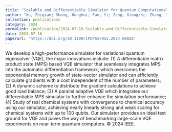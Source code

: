```yaml
---
title: "Scalable and Differentiable Simulator for Quantum Computational Chemistry"
author: "Xu, Zhiqian; Shang, Honghui; Fan, Yi; Zeng, Xiongzhi; Zhang, Yunquan; Guo, Chu"
collection: publications
category: 2024
permalink: /publication/2024-07-16-Scalable-and-Differentiable-Simulator-for-Quantum-Computational-Chemistry
date: 2024-07-16
paperurl: 'https://doi.org/10.1109/IPDPS57955.2024.00028'
---
```


We develop a high-performance simulator for variational quantum eigensolver (VQE), the major innovations include: (1) A differentiable matrix product state (MPS) based VQE simulator that seamlessly integrates MPS into the automatic differentiation framework, which overcomes the exponential memory growth of state-vector simulator and can efficiently calculate gradients with a cost independent of the number of parameters; (2) A dynamic scheme to distribute the gradient calculations to achieve good load balance; (3) A parallel adaptive VQE which integrates our differentiable MPS simulator to further enhance the simulation performance; (4) Study of real chemical systems with convergence to chemical accuracy using our simulator, achieving nearly linearly strong and weak scaling for chemical systems with up to 100 qubits. Our simulator provides an ideal test ground for VQE and paves the way of benchmarking large-scale VQE experiments on near-term quantum computers. © 2024 IEEE.
